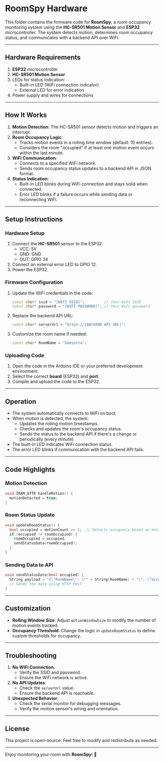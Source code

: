 # RoomSpy Hardware

This folder contains the firmware code for **RoomSpy**, a room occupancy monitoring system using the **HC-SR501 Motion Sensor** and **ESP32** microcontroller. The system detects motion, determines room occupancy status, and communicates with a backend API over WiFi.

---

## **Hardware Requirements**
1. **ESP32** microcontroller
2. **HC-SR501 Motion Sensor**
3. LEDs for status indication:
   - Built-in LED (WiFi connection indicator)
   - External LED for error indication
4. Power supply and wires for connections

---

## **How It Works**
1. **Motion Detection**: The HC-SR501 sensor detects motion and triggers an interrupt.
2. **Room Occupancy Logic**: 
   - Tracks motion events in a rolling time window (default: 10 entries).
   - Considers the room "occupied" if at least one motion event occurs within the last minute.
3. **WiFi Communication**:
   - Connects to a specified WiFi network.
   - Sends room occupancy status updates to a backend API in JSON format.
4. **Status Indication**:
   - Built-in LED blinks during WiFi connection and stays solid when connected.
   - Error LED blinks if a failure occurs while sending data or reconnecting WiFi.

---

## **Setup Instructions**

### **Hardware Setup**
1. Connect the **HC-SR501** sensor to the ESP32:
   - VCC: 5V
   - GND: GND
   - OUT: GPIO 34
2. Connect an external error LED to GPIO 12.
3. Power the ESP32.

### **Firmware Configuration**
1. Update the WiFi credentials in the code:
   ```cpp
   const char* ssid = "[WIFI SSID]";         // Your WiFi SSID
   const char* password = "[WIFI PASSWORD]"; // Your WiFi password
   ```
2. Replace the backend API URL:
   ```cpp
   const char* serverUrl = "https://[BACKEND API URL]";
   ```
3. Customize the room name if needed:
   ```cpp
   const char* RoomName = "Damietta";
   ```

### **Uploading Code**
1. Open the code in the Arduino IDE or your preferred development environment.
2. Select the correct **board** (ESP32) and **port**.
3. Compile and upload the code to the ESP32.

---

## **Operation**
- The system automatically connects to WiFi on boot.
- When motion is detected, the system:
  - Updates the rolling motion timestamps.
  - Checks and updates the room's occupancy status.
  - Sends the status to the backend API if there's a change or periodically (every minute).
- The built-in LED indicates WiFi connection status.
- The error LED blinks if communication with the backend API fails.

---

## **Code Highlights**

### Motion Detection
```cpp
void IRAM_ATTR handleMotion() {
  motionDetected = true;
}
```

### Room Status Update
```cpp
void updateRoomStatus() {
  bool occupied = motionCount >= 1;  // Detects occupancy based on motion within the window
  if (occupied != roomOccupied) {
    roomOccupied = occupied;
    sendStatusData(roomOccupied);
  }
}
```

### Sending Data to API
```cpp
void sendStatusData(bool occupied) {
  String payload = "{\"RoomName\": \"" + String(RoomName) + "\", \"occupied\": " + String(occupied ? "true" : "false") + ", \"timestamp\": " + String(millis()) + "}";
  // Sends the data using HTTP POST
}
```

---

## **Customization**
- **Rolling Window Size**: Adjust `motionWindowSize` to modify the number of motion events tracked.
- **Occupancy Threshold**: Change the logic in `updateRoomStatus` to define custom thresholds for occupancy.

---

## **Troubleshooting**
1. **No WiFi Connection**:
   - Verify the SSID and password.
   - Ensure the WiFi network is active.
2. **No API Updates**:
   - Check the `serverUrl` value.
   - Ensure the backend API is reachable.
3. **Unexpected Behavior**:
   - Check the serial monitor for debugging messages.
   - Verify the motion sensor's wiring and orientation.

---

## **License**
This project is open-source. Feel free to modify and redistribute as needed. 

--- 

Enjoy monitoring your room with **RoomSpy**! 🚀
